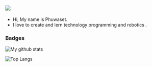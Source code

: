 ![](https://user-images.githubusercontent.com/18350557/176309783-0785949b-9127-417c-8b55-ab5a4333674e.gif) 
=========================================================================================================================================

<!-- My name is Phuwaset Sibta :), Student Mechatronic and Robotics LPTC , I love Technology and Robot -->
*   Hi, My name is Phuwaset. 
*   I love to create and lern technology programming and robotics .
<!-- 
### Skills 
<p align="left">
<a href="https://docs.microsoft.com/en-us/cpp/?view=msvc-170" target="_blank" rel="noreferrer"><img src="https://raw.githubusercontent.com/danielcranney/readme-generator/main/public/icons/skills/c-colored.svg" width="36" height="36" alt="C" /></a>
<a href="https://git-scm.com/" target="_blank" rel="noreferrer"><img src="https://raw.githubusercontent.com/danielcranney/readme-generator/main/public/icons/skills/git-colored.svg" width="36" height="36" alt="Git" /></a>
<a href="https://www.python.org/" target="_blank" rel="noreferrer"><img src="https://raw.githubusercontent.com/danielcranney/readme-generator/main/public/icons/skills/python-colored.svg" width="36" height="36" alt="Python" /></a>
<a href="https://docs.ros.org/.artwork/distributions/humble/HumbleHawksbill.png" target="_blank" rel="noreferrer"><img src="https://docs.ros.org/.artwork/distributions/humble/HumbleHawksbill.png" width="36" height="36" alt="ROS2 Humble" /></a> 
<a href="https://www.arduino.cc/" target="_blank" rel="noreferrer"> <img src="https://cdn.worldvectorlogo.com/logos/arduino-1.svg" alt="arduino" width="40" height="40"/> </a> <a href="https://www.linux.org/" target="_blank" rel="noreferrer"> <img src="https://raw.githubusercontent.com/devicons/devicon/master/icons/linux/linux-original.svg" alt="linux" width="40" height="40"/> </a>  -->


</p>
                    
### Badges
![My github stats](https://github-readme-stats.vercel.app/api?username=Phuwaset&show_icons=true)
<!-- ![GitHub Stats](https://github-readme-stats.vercel.app/api?username=Phuwaset&count_private=true&show_icons=true) -->
![Top Langs](https://github-readme-stats.vercel.app/api/top-langs/?username=Phuwaset)




